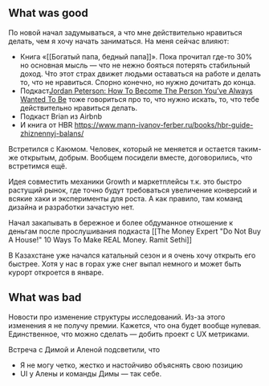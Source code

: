 ## What was good
По новой начал задумываться, а что мне действительно нравиться делать, чем я хочу начать заниматься. На меня сейчас влияют: 
- Книга «[[Богатый папа, бедный папа]]». Пока прочитал где-то 30% но основная мысль — что не нежно бояться потерять стабильный доход. Что этот страх движет людьми оставаться на работе и делать то, что не нравиться. Спорно конечно, но нужно дочитать до конца.
- Подкаст[Jordan Peterson: How To Become The Person You’ve Always Wanted To Be](https://www.youtube.com/watch?v=3uLDin9A9pc) тоже говориться про то, что нужно искать, то, что тебе действительно нравиться делать. 
- Подкаст Brian из Airbnb
- И книга от HBR https://www.mann-ivanov-ferber.ru/books/hbr-guide-zhiznennyj-balans/

Встретился с Каюмом. Человек, который не меняется и остается таким-же открытым, добрым. Вообщем посидели вместе, договорились, что встретимся ещё. 

Идея совместить механики Growth и маркетплейсы т.к. это быстро растущий рынок, где точно будут требоваться увеличение конверсий и всякие хаки и эксперименты для роста. А как правило, там команд дизайна и разработки зачастую нет. 

Начал закапывать в бережное и более обдуманное отношение к деньгам после прослушивания подкаста  [[The Money Expert "Do Not Buy A House!" 10 Ways To Make REAL Money. Ramit Sethi]]

В Казахстане уже начался катальный сезон и я очень хочу открыть его быстрее. Хотя у нас в горах уже снег выпал немного и может быть курорт откроется в январе. 


## What was bad
Новости про изменение структуры исследований. Из-за этого изменения я не получу премии. Кажется, что она будет вообще нулевая. Единственное, что можно сделать — добить проект с UX метриками. 

Встреча с Димой и Аленой подсветили, что
- Я не могу четко, жестко и настойчиво объяснять свою позицию
- UI у Алены и команды Димы — так себе. 